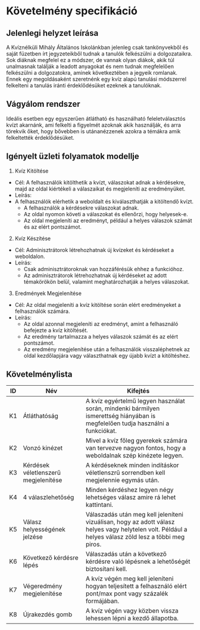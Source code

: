 # Követelmény specifikáció

## Jelenlegi helyzet leírása

A Kvíznélküli Mihály Általános Iskolánkban jelenleg csak tankönyvekből és saját füzetben írt jegyzeteikből tudnak a tanulók felkészülni a dolgozataikra. Sok diáknak megfelel ez a módszer, de vannak olyan diákok, akik túl unalmasnak találják a leadott anyagokat és nem tudnak megfelelően felkészülni a dolgozatokra, aminek következtében a jegyeik romlanak. Ennek egy megoldásaként szeretnénk egy kvíz alapú tanulási módszerrel felkelteni a tanulás iránti érdeklődésüket ezeknek a tanulóknak.

## Vágyálom rendszer

Ideális esetben egy egyszerűen átlátható és használható feleletválasztós kvízt akarnánk, ami felkelti a figyelmét azoknak akik használják, és arra törekvik őket, hogy bővebben is utánanézzenek azokra a témákra amik felkeltették érdeklődésüket.

## Igényelt üzleti folyamatok modellje
1. Kvíz Kitöltése
- Cél: A felhasználók kitölthetik a kvízt, válaszokat adnak a kérdésekre, majd az oldal kiértékeli a válaszaikat és megjeleníti az eredményüket.
- Leírás:
- A felhasználók elérhetik a weboldalt és kiválaszthatják a kitöltendő kvízt.
  - A felhasználók a kérdésekre válaszokat adnak.
  - Az oldal nyomon követi a válaszokat és ellenőrzi, hogy helyesek-e.
  - Az oldal megjeleníti az eredményt, például a helyes válaszok számát és az elért pontszámot.
2. Kvíz Készítése
- Cél: Adminisztrátorok létrehozhatnak új kvízeket és kérdéseket a weboldalon.
- Leírás:
  - Csak adminisztrátoroknak van hozzáférésük ehhez a funkcióhoz.
  - Az adminisztrátorok létrehozhatnak új kérdéseket az adott témakörökön belül, valamint meghatározhatják a helyes válaszokat.
3. Eredmények Megjelenítése
- Cél: Az oldal megjeleníti a kvíz kitöltése során elért eredményeket a felhasználók számára.
- Leírás:
  - Az oldal azonnal megjeleníti az eredményt, amint a felhasználó befejezte a kvíz kitöltését.
  - Az eredmény tartalmazza a helyes válaszok számát és az elért pontszámot.
  - Az eredmény megjelenítése után a felhasználók visszaléphetnek az oldal kezdőlapjára vagy választhatnak egy újabb kvízt a kitöltéshez.

## Követelménylista

| ID | Név | Kifejtés |
|----|-----|----------|
| K1 | Átláthatóság | A kvíz egyértelmű legyen használat során, mindenki bármilyen ismerettség hiányában is megfelelően tudja használni a funkciókat. |
| K2 | Vonzó kinézet | Mivel a kvíz főleg gyerekek számára van tervezve nagyon fontos, hogy a weboldalnak szép kinézete legyen. |
| K3 | Kérdések véletlenszerű megjelenítése | A kérdéseknek minden indításkor véletlenszrű sorrendben kell megjelennie egymás után. |
| K4 | 4 válaszlehetőség | Minden kérdéshez legyen négy lehetséges válasz amire rá lehet kattintani. |
| K5 | Válasz helyességének jelzése | Válaszadás után meg kell jeleníteni vizuálisan, hogy az adott válasz helyes vagy helytelen volt. Például a helyes válasz zöld lesz a többi meg piros.|
| K6 | Következő kérdésre lépés | Válaszadás után a következő kérdésre való lépésnek a lehetőségét biztosítani kell. |
| K7 | Végeredmény megjelenítése | A kvíz végén meg kell jeleníteni hogyan teljesített a felhasználó elért pont/max pont vagy százalék formájában. |
| K8 | Újrakezdés gomb | A kvíz végén vagy közben vissza lehessen lépni a kezdő állapotba.
